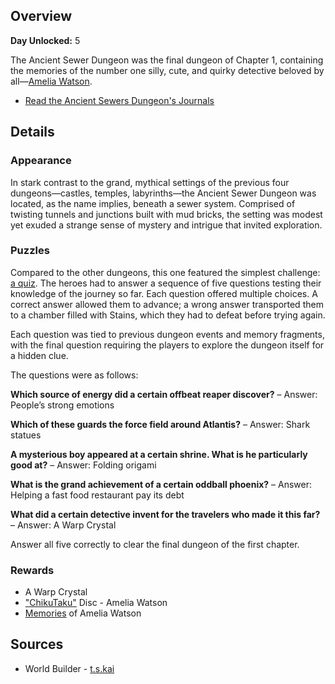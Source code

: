 <!-- title: Ancient Sewers Dungeon -->
<!-- quote: I want to work on something big! The case of the century! -->
<!-- chapters: 0 -->
<!-- images: (Ancient Sewer Dungeon's Entry), (Ancient Sewer Dungeon Overview #1), (Ancient Sewer Dungeon Overview #2), (Ancient Sewer Dungeon Overview #3), (Heroes Exploring The Dungeon)  -->
<!-- model: false -->

## Overview

**Day Unlocked:** 5

The Ancient Sewer Dungeon was the final dungeon of Chapter 1, containing the memories of the number one silly, cute, and quirky detective beloved by all—[Amelia Watson](#entry:ame-entry).

- [Read the Ancient Sewers Dungeon's Journals](#text:ancient-sewers-dungeon-lore)

## Details

### Appearance

In stark contrast to the grand, mythical settings of the previous four dungeons—castles, temples, labyrinths—the Ancient Sewer Dungeon was located, as the name implies, beneath a sewer system. Comprised of twisting tunnels and junctions built with mud bricks, the setting was modest yet exuded a strange sense of mystery and intrigue that invited exploration.

### Puzzles

Compared to the other dungeons, this one featured the simplest challenge: [a quiz](https://www.youtube.com/live/i7g-HJMqZ_E?si=mMXZ1h38Mujkzloh&t=4056). The heroes had to answer a sequence of five questions testing their knowledge of the journey so far. Each question offered multiple choices. A correct answer allowed them to advance; a wrong answer transported them to a chamber filled with Stains, which they had to defeat before trying again.

Each question was tied to previous dungeon events and memory fragments, with the final question requiring the players to explore the dungeon itself for a hidden clue.

The questions were as follows:

**Which source of energy did a certain offbeat reaper discover?**
– Answer: People’s strong emotions

**Which of these guards the force field around Atlantis?**
– Answer: Shark statues

**A mysterious boy appeared at a certain shrine. What is he particularly good at?**
– Answer: Folding origami

**What is the grand achievement of a certain oddball phoenix?**
– Answer: Helping a fast food restaurant pay its debt

**What did a certain detective invent for the travelers who made it this far?**
– Answer: A Warp Crystal

Answer all five correctly to clear the final dungeon of the first chapter.

### Rewards

- A Warp Crystal
- ["ChikuTaku"](https://www.youtube.com/watch?v=fYVweqOW31w&pp=ygUJY2hpa3V0YWt1) Disc - Amelia Watson
- [Memories](https://www.youtube.com/watch?v=jDmyL6CuzBU&pp=ygUacmVjb2xsZWN0aW9uIGFtZWxpYSB3YXRzb24%3D) of Amelia Watson

## Sources

- World Builder - [t.s.kai](https://x.com/tskai_xx/status/1832470327122935920/photo/1)
